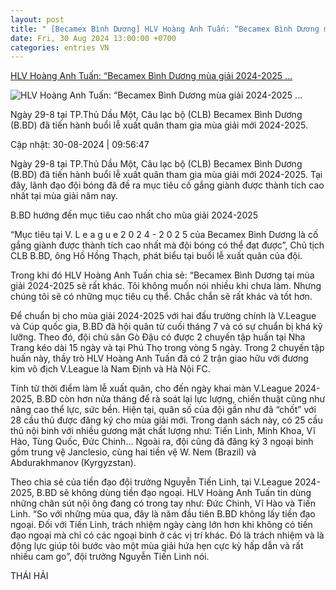 ```yaml
---
layout: post
title: " [Becamex Bình Dương] HLV Hoàng Anh Tuấn: “Becamex Bình Dương mùa giải 2024-2025 ..."
date: Fri, 30 Aug 2024 13:00:00 +0700
categories: entries VN
---
```

[HLV Hoàng Anh Tuấn: “Becamex Bình Dương mùa giải 2024-2025 ...](https://baobinhduong.vn/hlv-hoang-anh-tuan-becamex-binh-duong-mua-giai-2024-2025-se-rat-khac-a329903.html)

![HLV Hoàng Anh Tuấn: “Becamex Bình Dương mùa giải 2024-2025 ...](https://baobinhduong.vn/image/news/2024/20240830/thumbnail/475x300/1724986596.jpg)

Ngày 29-8 tại TP.Thủ Dầu Một, Câu lạc bộ (CLB) Becamex Bình Dương (B.BD) đã tiến hành buổi lễ xuất quân tham gia mùa giải mới 2024-2025.

Cập nhật: 30-08-2024 | 09:56:47

Ngày 29-8 tại TP.Thủ Dầu Một, Câu lạc bộ (CLB) Becamex Bình Dương (B.BD) đã tiến hành buổi lễ xuất quân tham gia mùa giải mới 2024-2025. Tại đây, lãnh đạo đội bóng đã đề ra mục tiêu cố gắng giành được thành tích cao nhất tại mùa giải năm nay.



B.BD hướng đến mục tiêu cao nhất cho mùa giải 2024-2025

“Mục tiêu tại V. L e a g u e 2 0 2 4 - 2 0 2 5 của Becamex Bình Dương là cố gắng giành được thành tích cao nhất mà đội bóng có thể đạt được”, Chủ tịch CLB B.BD, ông Hồ Hồng Thạch, phát biểu tại buổi lễ xuất quân của đội.

Trong khi đó HLV Hoàng Anh Tuấn chia sẻ: “Becamex Bình Dương tại mùa giải 2024-2025 sẽ rất khác. Tôi không muốn nói nhiều khi chưa làm. Nhưng chúng tôi sẽ có những mục tiêu cụ thể. Chắc chắn sẽ rất khác và tốt hơn.

Để chuẩn bị cho mùa giải 2024-2025 với hai đấu trường chính là V.League và Cúp quốc gia, B.BD đã hội quân từ cuối tháng 7 và có sự chuẩn bị khá kỹ lưỡng. Theo đó, đội chủ sân Gò Đậu có được 2 chuyến tập huấn tại Nha Trang kéo dài 15 ngày và tại Phú Thọ trong vòng 5 ngày. Trong 2 chuyến tập huấn này, thầy trò HLV Hoàng Anh Tuấn đã có 2 trận giao hữu với đương kim vô địch V.League là Nam Định và Hà Nội FC.

Tính từ thời điểm làm lễ xuất quân, cho đến ngày khai màn V.League 2024-2025, B.BD còn hơn nửa tháng để rà soát lại lực lượng, chiến thuật cũng như nâng cao thể lực, sức bền. Hiện tại, quân số của đội gần như đã “chốt” với 28 cầu thủ được đăng ký cho mùa giải mới. Trong danh sách này, có 25 cầu thủ nội binh với nhiều gương mặt chất lượng như: Tiến Linh, Minh Khoa, Vĩ Hào, Tùng Quốc, Đức Chinh… Ngoài ra, đội cũng đã đăng ký 3 ngoại binh gồm trung vệ Janclesio, cùng hai tiền vệ W. Nem (Brazil) và Abdurakhmanov (Kyrgyzstan).

Theo chia sẻ của tiền đạo đội trưởng Nguyễn Tiến Linh, tại V.League 2024- 2025, B.BD sẽ không dùng tiền đạo ngoại. HLV Hoàng Anh Tuấn tin dùng những chân sút nội ông đang có trong tay như: Đức Chinh, Vĩ Hào và Tiến Linh. “So với những mùa qua, đây là năm đầu tiên B.BD không lấy tiền đạo ngoại. Đối với Tiến Linh, trách nhiệm ngày càng lớn hơn khi không có tiền đạo ngoại mà chỉ có các ngoại binh ở các vị trí khác. Đó là trách nhiệm và là động lực giúp tôi bước vào một mùa giải hứa hẹn cực kỳ hấp dẫn và rất nhiều cam go”, đội trưởng Nguyễn Tiến Linh nói.

THÁI HẢI

